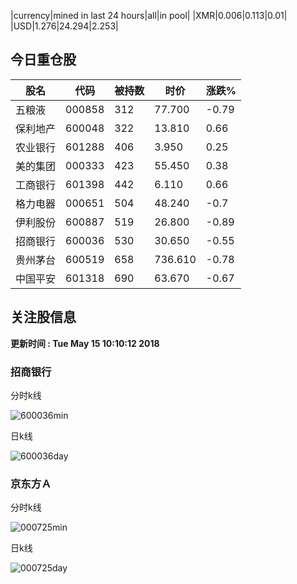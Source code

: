 |currency|mined in last 24 hours|all|in pool|
|XMR|0.006|0.113|0.01|
|USD|1.276|24.294|2.253|

## 今日重仓股 

|股名|代码|被持数|时价|涨跌%|
|---|---|---|---|---|
|五粮液|000858|312|77.700|-0.79|
|保利地产|600048|322|13.810|0.66|
|农业银行|601288|406|3.950|0.25|
|美的集团|000333|423|55.450|0.38|
|工商银行|601398|442|6.110|0.66|
|格力电器|000651|504|48.240|-0.7|
|伊利股份|600887|519|26.800|-0.89|
|招商银行|600036|530|30.650|-0.55|
|贵州茅台|600519|658|736.610|-0.78|
|中国平安|601318|690|63.670|-0.67|

## 关注股信息
**更新时间 : Tue May 15 10:10:12 2018**
### 招商银行 
分时k线

![600036min](http://image.sinajs.cn/newchart/min/n/sh600036.gif)

日k线

![600036day](http://image.sinajs.cn/newchart/daily/n/sh600036.gif)

### 京东方Ａ 
分时k线

![000725min](http://image.sinajs.cn/newchart/min/n/sz000725.gif)

日k线

![000725day](http://image.sinajs.cn/newchart/daily/n/sz000725.gif)
